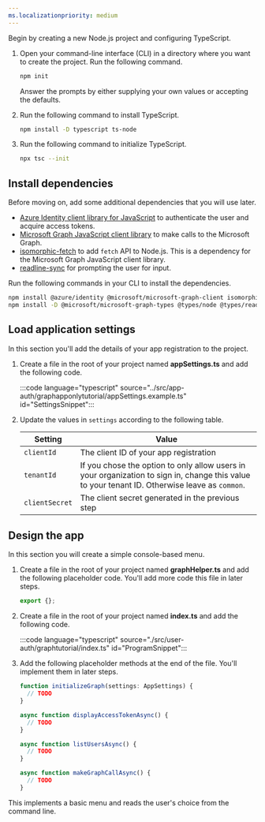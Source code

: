 ```yaml
---
ms.localizationpriority: medium
---
```


<!-- markdownlint-disable MD041 -->

Begin by creating a new Node.js project and configuring TypeScript.

1. Open your command-line interface (CLI) in a directory where you want to create the project. Run the following command.

    ```bash
    npm init
    ```

    Answer the prompts by either supplying your own values or accepting the defaults.

1. Run the following command to install TypeScript.

    ```bash
    npm install -D typescript ts-node
    ```

1. Run the following command to initialize TypeScript.

    ```bash
    npx tsc --init
    ```

## Install dependencies

Before moving on, add some additional dependencies that you will use later.

- [Azure Identity client library for JavaScript](https://www.npmjs.com/package/@azure/identity)  to authenticate the user and acquire access tokens.
- [Microsoft Graph JavaScript client library](https://www.npmjs.com/package/@microsoft/microsoft-graph-client) to make calls to the Microsoft Graph.
- [isomorphic-fetch](https://www.npmjs.com/package/isomorphic-fetch) to add `fetch` API to Node.js. This is a dependency for the Microsoft Graph JavaScript client library.
- [readline-sync](https://www.npmjs.com/package/readline-sync) for prompting the user for input.

Run the following commands in your CLI to install the dependencies.

```bash
npm install @azure/identity @microsoft/microsoft-graph-client isomorphic-fetch readline-sync
npm install -D @microsoft/microsoft-graph-types @types/node @types/readline-sync @types/isomorphic-fetch
```

## Load application settings

In this section you'll add the details of your app registration to the project.

1. Create a file in the root of your project named **appSettings.ts** and add the following code.

    :::code language="typescript" source="../src/app-auth/graphapponlytutorial/appSettings.example.ts" id="SettingsSnippet":::

1. Update the values in `settings` according to the following table.

    | Setting | Value |
    |---------|-------|
    | `clientId` | The client ID of your app registration |
    | `tenantId` | If you chose the option to only allow users in your organization to sign in, change this value to your tenant ID. Otherwise leave as `common`. |
    | `clientSecret` | The client secret generated in the previous step |

## Design the app

In this section you will create a simple console-based menu.

1. Create a file in the root of your project named **graphHelper.ts** and add the following placeholder code. You'll add more code this file in later steps.

    ```typescript
    export {};
    ```

1. Create a file in the root of your project named **index.ts** and add the following code.

    :::code language="typescript" source="./src/user-auth/graphtutorial/index.ts" id="ProgramSnippet":::

1. Add the following placeholder methods at the end of the file. You'll implement them in later steps.

    ```typescript
    function initializeGraph(settings: AppSettings) {
      // TODO
    }

    async function displayAccessTokenAsync() {
      // TODO
    }

    async function listUsersAsync() {
      // TODO
    }

    async function makeGraphCallAsync() {
      // TODO
    }
    ```

This implements a basic menu and reads the user's choice from the command line.
